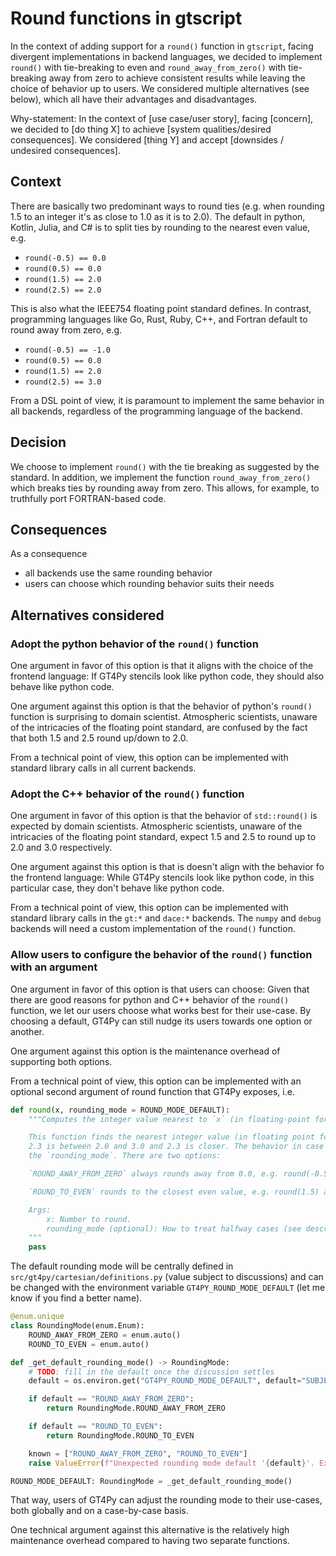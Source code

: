 # Round functions in gtscript

In the context of adding support for a `round()` function in `gtscript`, facing divergent implementations in backend languages, we decided to implement `round()` with tie-breaking to even and `round_away_from_zero()` with tie-breaking away from zero to achieve consistent results while leaving the choice of behavior up to users. We considered multiple alternatives (see below), which all have their advantages and disadvantages.

Why-statement: In the context of [use case/user story], facing [concern], we decided to [do thing X] to achieve [system qualities/desired consequences]. We considered [thing Y] and accept [downsides / undesired consequences].

## Context

There are basically two predominant ways to round ties (e.g. when rounding 1.5 to an integer it's as close to 1.0 as it is to 2.0). The default in python, Kotlin, Julia, and C# is to split ties by rounding to the nearest even value, e.g.

- `round(-0.5) == 0.0`
- `round(0.5) == 0.0`
- `round(1.5) == 2.0`
- `round(2.5) == 2.0`

This is also what the IEEE754 floating point standard defines. In contrast, programming languages like Go, Rust, Ruby, C++, and Fortran default to round away from zero, e.g.

- `round(-0.5) == -1.0`
- `round(0.5) == 0.0`
- `round(1.5) == 2.0`
- `round(2.5) == 3.0`

From a DSL point of view, it is paramount to implement the same behavior in all backends, regardless of the programming language of the backend.

## Decision

We choose to implement `round()` with the tie breaking as suggested by the standard. In addition, we implement the function `round_away_from_zero()` which breaks ties by rounding away from zero. This allows, for example, to truthfully port FORTRAN-based code.

## Consequences

As a consequence

- all backends use the same rounding behavior
- users can choose which rounding behavior suits their needs

## Alternatives considered

### Adopt the python behavior of the `round()` function

One argument in favor of this option is that it aligns with the choice of the frontend language: If GT4Py stencils look like python code, they should also behave like python code.

One argument against this option is that the behavior of python's `round()` function is surprising to domain scientist. Atmospheric scientists, unaware of the intricacies of the floating point standard, are confused by the fact that both 1.5 and 2.5 round up/down to 2.0.

From a technical point of view, this option can be implemented with standard library calls in all current backends.

### Adopt the C++ behavior of the `round()` function

One argument in favor of this option is that the behavior of `std::round()` is expected by domain scientists. Atmospheric scientists, unaware of the intricacies of the floating point standard, expect 1.5 and 2.5 to round up to 2.0 and 3.0 respectively.

One argument against this option is that is doesn't align with the behavior fo the frontend language: While GT4Py stencils look like python code, in this particular case, they don't behave like python code.

From a technical point of view, this option can be implemented with standard library calls in the `gt:*` and `dace:*` backends. The `numpy` and `debug` backends will need a custom implementation of the `round()` function.

### Allow users to configure the behavior of the `round()` function with an argument

One argument in favor of this option is that users can choose: Given that there are good reasons for python and C++ behavior of the `round()` function, we let our users choose what works best for their use-case. By choosing a default, GT4Py can still nudge its users towards one option or another.

One argument against this option is the maintenance overhead of supporting both options.

From a technical point of view, this option can be implemented with an optional second argument of round function that GT4Py exposes, i.e.

```py
def round(x, rounding_mode = ROUND_MODE_DEFAULT):
    """Computes the integer value nearest to `x` (in floating-point format), rounding halfway cases based on rounding_mode.

    This function finds the nearest integer value (in floating point format) to the given number `x`, e.g. `round(2.3) returns `2.0` since
    2.3 is between 2.0 and 3.0 and 2.3 is closer. The behavior in case of 2.5 (exactly halfway between 2.0 and 3.0) is defined by
    the `rounding_mode`. There are two options:

    `ROUND_AWAY_FROM_ZERO` always rounds away from 0.0, e.g. round(-0.5) evaluates to -1.0 and round(0.5) evaluates to 1

    `ROUND_TO_EVEN` rounds to the closest even value, e.g. round(1.5) and round(2.5) both round to 2.0

    Args:
        x: Number to round.
        rounding_mode (optional): How to treat halfway cases (see description). See RoundingMode for options.
    """
    pass
```

The default rounding mode will be centrally defined in `src/gt4py/cartesian/definitions.py` (value subject to discussions) and can be changed with the environment variable `GT4PY_ROUND_MODE_DEFAULT` (let me know if you find a better name).

```py
@enum.unique
class RoundingMode(enum.Enum):
    ROUND_AWAY_FROM_ZERO = enum.auto()
    ROUND_TO_EVEN = enum.auto()

def _get_default_rounding_mode() -> RoundingMode:
    # TODO: fill in the default once the discussion settles
    default = os.environ.get("GT4PY_ROUND_MODE_DEFAULT", default="SUBJECT_TO_DISCUSSION")

    if default == "ROUND_AWAY_FROM_ZERO":
        return RoundingMode.ROUND_AWAY_FROM_ZERO

    if default == "ROUND_TO_EVEN":
        return RoundingMode.ROUND_TO_EVEN

    known = ["ROUND_AWAY_FROM_ZERO", "ROUND_TO_EVEN"]
    raise ValueError(f"Unexpected rounding mode default '{default}'. Expected one of {", ".join(known)}.")

ROUND_MODE_DEFAULT: RoundingMode = _get_default_rounding_mode()
```

That way, users of GT4Py can adjust the rounding mode to their use-cases, both globally and on a case-by-case basis.

One technical argument against this alternative is the relatively high maintenance overhead compared to having two separate functions.
